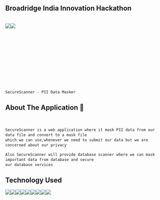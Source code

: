 <h2>Broadridge India Innovation Hackathon</h2> 
<br />
<div style="display:flex"> 
<img src="https://financialit.net/sites/default/files/broadridge_financial_solutions.jpg" style="height:10rem" >
<img src="https://user-images.githubusercontent.com/49322948/159158517-112649af-18d6-4339-baea-73b6d60b54b5.png" style="height:10rem"> 
</div>
<br />
<br />

```
SecureScanner - PII Data Masker
```
<h2> About The Application 🚀 </h2> 
<br />

```
SecureScanner is a web application where it mask PII data from our data file and convert to a mask file
which we can use,whenever we need to submit our data but we are concerned about our privacy
```

```
Also SecureScanner will provide database scanner where we can mask important data from database and secure
our database services  
```


<h2> Technology Used </h2>
<div style="display:flex">
<img height="50" src="https://user-images.githubusercontent.com/25181517/192108372-f71d70ac-7ae6-4c0d-8395-51d8870c2ef0.png">
<img height="50" src="https://user-images.githubusercontent.com/25181517/192108374-8da61ba1-99ec-41d7-80b8-fb2f7c0a4948.png">
<img height="50" src="https://user-images.githubusercontent.com/25181517/192108891-d86b6220-e232-423a-bf5f-90903e6887c3.png">
<img height="50" src="https://user-images.githubusercontent.com/25181517/192158954-f88b5814-d510-4564-b285-dff7d6400dad.png">
<img height="50" src="https://user-images.githubusercontent.com/25181517/183898674-75a4a1b1-f960-4ea9-abcb-637170a00a75.png">
<img height="50" src="https://user-images.githubusercontent.com/25181517/202896760-337261ed-ee92-4979-84c4-d4b829c7355d.png">
<img height="50" src="https://user-images.githubusercontent.com/25181517/117447155-6a868a00-af3d-11eb-9cfe-245df15c9f3f.png">
<img height="50" src="https://user-images.githubusercontent.com/25181517/183897015-94a058a6-b86e-4e42-a37f-bf92061753e5.png">
<img height="50" src="https://user-images.githubusercontent.com/25181517/121401671-49102800-c959-11eb-9f6f-74d49a5e1774.png">
<img src="https://raw.githubusercontent.com/devicons/devicon/master/icons/python/python-original.svg" alt="python" width="40" height="65/>
</div>

<h2>Preview</h2>

